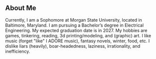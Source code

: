 ## About Me
Currently, I am a Sophomore at Morgan State University, located in Baltimore, Maryland. I am pursuing a Bachelor’s degree in Electrical Engineering. My expected graduation date is in 2027. My hobbies are games, tinkering, reading, 3d printing/modeling, and (graphic) art. I like music (forget "like" I ADORE music), fantasy novels, winter, food, etc. I dislike liars (heavily), boar-headedness, laziness, irrationality, and inefficiency. 

